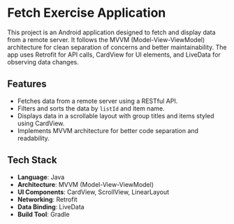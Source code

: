 # Fetch Exercise Application

This project is an Android application designed to fetch and display data from a remote server. It follows the MVVM (Model-View-ViewModel) architecture for clean separation of concerns and better maintainability. The app uses Retrofit for API calls, CardView for UI elements, and LiveData for observing data changes.

## Features

- Fetches data from a remote server using a RESTful API.
- Filters and sorts the data by `listId` and item name.
- Displays data in a scrollable layout with group titles and items styled using CardView.
- Implements MVVM architecture for better code separation and readability.

## Tech Stack

- **Language**: Java
- **Architecture**: MVVM (Model-View-ViewModel)
- **UI Components**: CardView, ScrollView, LinearLayout
- **Networking**: Retrofit
- **Data Binding**: LiveData
- **Build Tool**: Gradle
